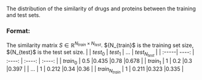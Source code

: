 ### 
 The distribution of the similarity of drugs and proteins between the training and test sets.
### Format:
The similarity matrix $S \in {\mathbb{R}^{{N_{train}} \times {N_{test}}}}$. ${N_{train}$ is the training set size, ${N_{test}$ is the test set size.
|       | $test_{0}$ | $test_{1}$ | ... | $test_{N_{test}}$ |
| :-----| ----: | :----: | :----: | :----: |
| $train_{0}$ | 0.5 |0.435  |0.78  |0.678  |
| $train_{1}$ | 1 | 0.2 |0.3  |0.397  |
| ... | 1 | 0.212 |0.34  |0.36  |
| $train_{N_{train}}$ | 1 | 0.211 |0.323  |0.335  |

